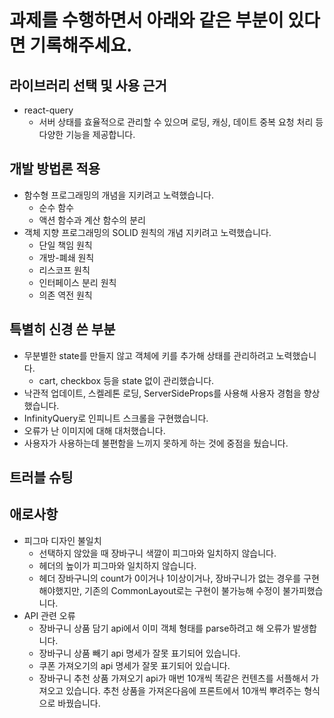 # 과제를 수행하면서 아래와 같은 부분이 있다면 기록해주세요.

## 라이브러리 선택 및 사용 근거

- react-query
  - 서버 상태를 효율적으로 관리할 수 있으며 로딩, 캐싱, 데이트 중복 요청 처리 등 다양한 기능을 제공합니다.

## 개발 방법론 적용

- 함수형 프로그래밍의 개념을 지키려고 노력했습니다.
  - 순수 함수
  - 액션 함수과 계산 함수의 분리
- 객체 지향 프로그래밍의 SOLID 원칙의 개념 지키려고 노력했습니다.
  - 단일 책임 원칙
  - 개방-폐쇄 원칙
  - 리스코프 원칙
  - 인터페이스 분리 원칙
  - 의존 역전 원칙

## 특별히 신경 쓴 부분

- 무분별한 state를 만들지 않고 객체에 키를 추가해 상태를 관리하려고 노력했습니다.
  - cart, checkbox 등을 state 없이 관리했습니다.
- 낙관적 업데이트, 스켈레톤 로딩, ServerSideProps를 사용해 사용자 경험을 향상했습니다.
- InfinityQuery로 인피니트 스크롤을 구현했습니다.
- 오류가 난 이미지에 대해 대처했습니다.
- 사용자가 사용하는데 불편함을 느끼지 못하게 하는 것에 중점을 뒀습니다.

## 트러블 슈팅

## 애로사항

- 피그마 디자인 불일치
  - 선택하지 않았을 때 장바구니 색깔이 피그마와 일치하지 않습니다.
  - 헤더의 높이가 피그마와 일치하지 않습니다.
  - 헤더 장바구니의 count가 0이거나 1이상이거나, 장바구니가 없는 경우를 구현해야했지만, 기존의 CommonLayout로는 구현이 불가능해 수정이 불가피했습니다.
- API 관련 오류
  - 장바구니 상품 담기 api에서 이미 객체 형태를 parse하려고 해 오류가 발생합니다.
  - 장바구니 상품 빼기 api 명세가 잘못 표기되어 있습니다.
  - 쿠폰 가져오기의 api 명세가 잘못 표기되어 있습니다.
  - 장바구니 추천 상품 가져오기 api가 매번 10개씩 똑같은 컨텐츠를 서플해서 가져오고 있습니다.
    추천 상품을 가져온다음에 프론트에서 10개씩 뿌려주는 형식으로 바꿨습니다.

